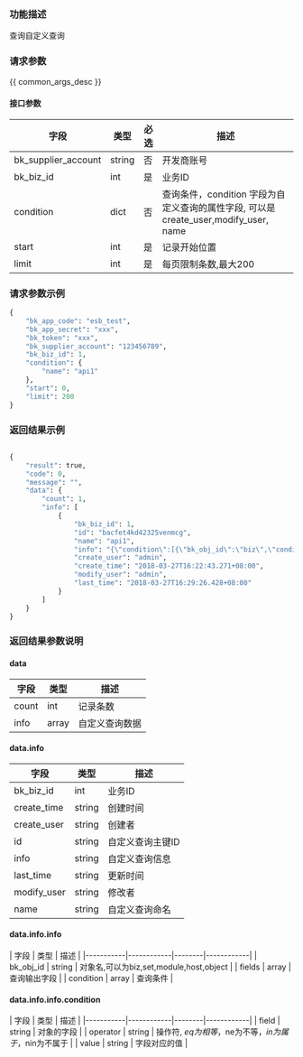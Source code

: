### 功能描述

查询自定义查询

### 请求参数

{{ common_args_desc }}

#### 接口参数

| 字段      |  类型      | 必选   |  描述      |
|-----------|------------|--------|------------|
| bk_supplier_account | string     | 否     | 开发商账号 |
| bk_biz_id |  int     | 是     | 业务ID |
| condition |  dict    | 否     | 查询条件，condition 字段为自定义查询的属性字段, 可以是create_user,modify_user, name |
| start     |  int     | 是     | 记录开始位置 |
| limit     |  int     | 是     | 每页限制条数,最大200 |

### 请求参数示例

```python
{
    "bk_app_code": "esb_test",
    "bk_app_secret": "xxx",
    "bk_token": "xxx",
    "bk_supplier_account": "123456789",
    "bk_biz_id": 1,
    "condition": {
        "name": "api1"
    },
    "start": 0,
    "limit": 200
}
```

### 返回结果示例

```python

{
    "result": true,
    "code": 0,
    "message": "",
    "data": {
        "count": 1,
        "info": [
            {
                "bk_biz_id": 1,
                "id": "bacfet4kd42325venmcg",
                "name": "api1",
                "info": "{\"condition\":[{\"bk_obj_id\":\"biz\",\"condition\":[{\"field\":\"default\",\"operator\":\"$ne\",\"value\":1}],\"fields\":[]},{\"bk_obj_id\":\"set\",\"condition\":[],\"fields\":[]},{\"bk_obj_id\":\"module\",\"condition\":[],\"fields\":[]},{\"bk_obj_id\":\"host\",\"condition\":[{\"field\":\"bk_host_innerip\",\"operator\":\"$eq\",\"value\":\"127.0.0.1\"}],\"fields\":[\"bk_host_innerip\",\"bk_host_outerip\",\"bk_agent_status\"]}]}",
                "create_user": "admin",
                "create_time": "2018-03-27T16:22:43.271+08:00",
                "modify_user": "admin",
                "last_time": "2018-03-27T16:29:26.428+08:00"
            }
        ]
    }
}
```

### 返回结果参数说明

#### data

| 字段      | 类型      | 描述      |
|-----------|-----------|-----------|
| count     | int          | 记录条数 |
| info      | array        | 自定义查询数据 |

#### data.info

| 字段      | 类型      | 描述      |
|-----------|-----------|-----------|
| bk_biz_id    | int          | 业务ID |
| create_time  | string       | 创建时间 |
| create_user  | string       | 创建者 |
| id           | string       | 自定义查询主键ID |
| info         | string       | 自定义查询信息 |
| last_time    | string       | 更新时间 |
| modify_user  | string       | 修改者 |
| name         | string       | 自定义查询命名 |

#### data.info.info

| 字段      |  类型     |  描述      |
|-----------|------------|--------|------------|
| bk_obj_id |  string   | 对象名,可以为biz,set,module,host,object |
| fields    |  array    | 查询输出字段 |
| condition |  array    | 查询条件 |

#### data.info.info.condition

| 字段      |  类型     |  描述      |
|-----------|------------|--------|------------|
| field     |  string    | 对象的字段 |
| operator  |  string    | 操作符, $eq为相等，$ne为不等，$in为属于，$nin为不属于 |
| value     |  string    | 字段对应的值 |
